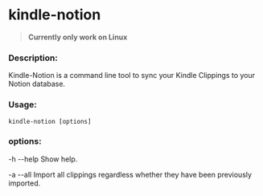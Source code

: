 # kindle-notion



> **Currently only work on Linux**

### Description:

Kindle-Notion is a command line tool to sync your Kindle Clippings to your Notion database.


### Usage:
```
kindle-notion [options]
```
### options:

-h --help Show help.

-a --all Import all clippings regardless whether they have been previously imported.
